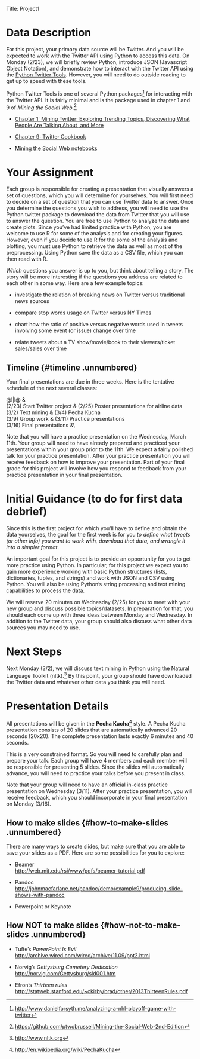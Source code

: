 Title: Project1

Data Description
================

For this project, your primary data source will be Twitter. And you will
be expected to work with the Twitter API using Python to access this
data. On Monday (2/23), we will briefly review Python, introduce JSON
(Javascript Object Notation), and demonstrate how to interact with the
Twitter API using the [Python Twitter
Tools](https://github.com/sixohsix/twitter). However, you will need to
do outside reading to get up to speed with these tools.

Python Twitter Tools is one of several Python packages[^1] for
interacting with the Twitter API. It is fairly minimal and is the
package used in chapter 1 and 9 of *Mining the Social Web*.[^2]

-   [Chapter 1: Mining Twitter: Exploring Trending Topics, Discovering
    What People Are Talking About, and
    More](https://rawgit.com/ptwobrussell/Mining-the-Social-Web-2nd-Edition/master/ipynb/html/Chapter%201%20-%20Mining%20Twitter.html)

-   [Chapter 9: Twitter
    Cookbook](https://rawgit.com/ptwobrussell/Mining-the-Social-Web-2nd-Edition/master/ipynb/html/Chapter%209%20-%20Twitter%20Cookbook.html)

-   [Mining the Social Web
    notebooks](http://nbviewer.ipython.org/github/ptwobrussell/Mining-the-Social-Web-2nd-Edition/tree/master/ipynb/)

Your Assignment
===============

Each group is responsible for creating a presentation that visually
answers a set of questions, which you will determine for yourselves. You
will first need to decide on a set of question that you can use Twitter
data to answer. Once you determine the questions you wish to address,
you will need to use the Python twitter package to download the data
from Twitter that you will use to answer the question. You are free to
use Python to analyze the data and create plots. Since you’ve had
limited practice with Python, you are welcome to use R for some of the
analysis and for creating your figures. However, even if you decide to
use R for the some of the analysis and plotting, you must use Python to
retrieve the data as well as most of the preprocessing. Using Python
save the data as a CSV file, which you can then read with R.

<span>*Which*</span> questions you answer is up to you, but think about
telling a story. The story will be more interesting if the questions you
address are related to each other in some way. Here are a few example
topics:

-   investigate the relation of breaking news on Twitter versus
    traditional news sources

-   compare stop words usage on Twitter versus NY Times

-   chart how the ratio of positive versus negative words used in tweets
    involving some event (or issue) change over time

-   relate tweets about a TV show/movie/book to their viewers/ticket
    sales/sales over time

Timeline {#timeline .unnumbered}
--------

Your final presentations are due in three weeks. Here is the tentative
schedule of the next several classes:

<span>@l|l@</span> &\
(2/23) Start Twitter project & (2/25) Poster presentations for airline
data\
(3/2) Text mining & (3/4) Pecha Kucha\
(3/9) Group work & (3/11) Practice presentations\
(3/16) Final presentations &\

Note that you will have a practice presentation on the Wednesday, March
11th. Your group will need to have already prepared and practiced your
presentations within your group prior to the 11th. We expect a fairly
polished talk for your practice presentation. After your practice
presentation you will receive feedback on how to improve your
presentation. Part of your final grade for this project will involve how
you respond to feedback from your practice presentation in your final
presentation.

Initial Guidance (to do for first data debrief)
===============================================

Since this is the first project for which you’ll have to define and
obtain the data yourselves, the goal for the first week is for you *to
define what tweets (or other info) you want to work with, download that
data, and wrangle it into a simpler format*.

An important goal for this project is to provide an opportunity for you
to get more practice using Python. In particular, for this project we
expect you to gain more experience working with basic Python structures
(lists, dictionaries, tuples, and strings) and work with JSON and CSV
using Python. You will also be using Python’s string processing and text
mining capabilities to process the data.

We will reserve 20 minutes on Wednesday (2/25) for you to meet with your
new group and discuss possible topics/datasets. In preparation for that,
you should each come up with three ideas between Monday and Wednesday.
In addition to the Twitter data, your group should also discuss what
other data sources you may need to use.

Next Steps
==========

Next Monday (3/2), we will discuss text mining in Python using the
Natural Language Toolkit (nltk).[^3] By this point, your group should
have downloaded the Twitter data and whatever other data you think you
will need.

Presentation Details
====================

All presentations will be given in the **Pecha Kucha**[^4] style. A
Pecha Kucha presentation consists of 20 slides that are automatically
advanced 20 seconds (20x20). The complete presentation lasts exactly 6
minutes and 40 seconds.

This is a very constrained format. So you will need to carefully plan
and prepare your talk. Each group will have 4 members and each member
will be responsible for presenting 5 slides. Since the slides will
automatically advance, you will need to practice your talks before you
present in class.

Note that your group will need to have an official in-class practice
presentation on Wednesday (3/11). After your practice presentation, you
will receive feedback, which you should incorporate in your final
presentation on Monday (3/16).

How to make slides {#how-to-make-slides .unnumbered}
------------------

There are many ways to create slides, but make sure that you are able to
save your slides as a PDF. Here are some possibilities for you to
explore:

-   Beamer\
    <http://web.mit.edu/rsi/www/pdfs/beamer-tutorial.pdf>

-   Pandoc\
    <http://johnmacfarlane.net/pandoc/demo/example9/producing-slide-shows-with-pandoc>

-   Powerpoint or Keynote

How **NOT** to make slides {#how-not-to-make-slides .unnumbered}
--------------------------

-   Tufte’s *PowerPoint Is Evil*\
    <http://archive.wired.com/wired/archive/11.09/ppt2.html>

-   Norvig’s *Gettysburg Cemetery Dedication*\
    <http://norvig.com/Gettysburg/sld001.htm>

-   Efron’s *Thirteen rules*\
    <http://statweb.stanford.edu/~ckirby/brad/other/2013ThirteenRules.pdf>

[^1]: <http://www.danielforsyth.me/analyzing-a-nhl-playoff-game-with-twitter>

[^2]: <https://github.com/ptwobrussell/Mining-the-Social-Web-2nd-Edition>

[^3]: http://www.nltk.org

[^4]: <http://en.wikipedia.org/wiki/PechaKucha>
